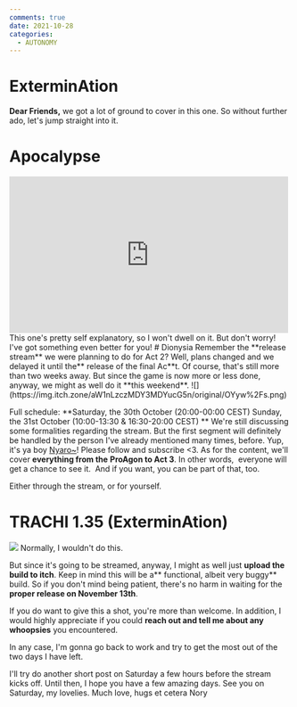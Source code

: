 ```yaml
---
comments: true
date: 2021-10-28
categories:
  - AUTONOMY
---
```


# ExterminAtion

**Dear Friends,**
we got a lot of ground to cover in this one.
So without further ado, let's jump straight into it.
# Apocalypse
<iframe src="https://www.youtube.com/embed/5KOoS-i0NWY" width="500" height="281" frameborder="0" allowfullscreen></iframe>
This one's pretty self explanatory, so I won't dwell on it.
But don't worry! I've got something even better for you!
# Dionysia
Remember the **release stream** we were planning to do for Act 2?
Well, plans changed and we delayed it until the** release of the final Ac**t.
Of course, that's still more than two weeks away. 
But since the game is now more or less done, anyway, we might as well do it **this weekend**.
![](https://img.itch.zone/aW1nLzczMDY3MDYucG5n/original/OYyw%2Fs.png)
<!-- more -->

Full schedule:
**Saturday, the 30th October (20:00-00:00 CEST)
Sunday, the 31st October (10:00-13:30 & 16:30-20:00 CEST) **
We're still discussing some formalities regarding the stream.
But the first segment will definitely be handled by the person I've already mentioned many times, before.
Yup, it's ya boy [Nyaro~](https://www.twitch.tv/nyaro)!
Please follow and subscribe <3.
As for the content, we'll cover **everything from the** **ProAgon to Act 3**.
In other words,  everyone will get a chance to see it.  And if you want, you can be part of that, too.

Either through the stream, or for yourself.

# TRACHI 1.35 (ExterminAtion)
![](https://img.itch.zone/aW1nLzczMDY3MTMucG5n/original/Phtii8.png)
Normally, I wouldn't do this.

But since it's going to be streamed, anyway, I might as well just **upload the build to itch**.
Keep in mind this will be a** functional, albeit very buggy** build.
So if you don't mind being patient, there's no harm in waiting for the **proper release on November 13th**.

If you do want to give this a shot, you're more than welcome.
In addition, I would highly appreciate if you could **reach out and tell me about any whoopsies** you encountered.

In any case, I'm gonna go back to work and try to get the most out of the two days I have left.

I'll try do another short post on Saturday a few hours before the stream kicks off.
Until then, I hope you have a few amazing days.
See you on Saturday, my lovelies.
Much love, hugs et cetera
Nory
